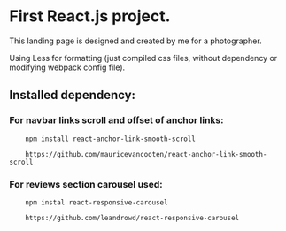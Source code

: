 # First React.js project.

This landing page is designed and created by me for a photographer.

Using Less for formatting (just compiled css files, without dependency or modifying webpack config file).

## Installed dependency: 

### For navbar links scroll and offset of anchor links:

        npm install react-anchor-link-smooth-scroll

        https://github.com/mauricevancooten/react-anchor-link-smooth-scroll

### For reviews section carousel used:

        npm instal react-responsive-carousel

        https://github.com/leandrowd/react-responsive-carousel

